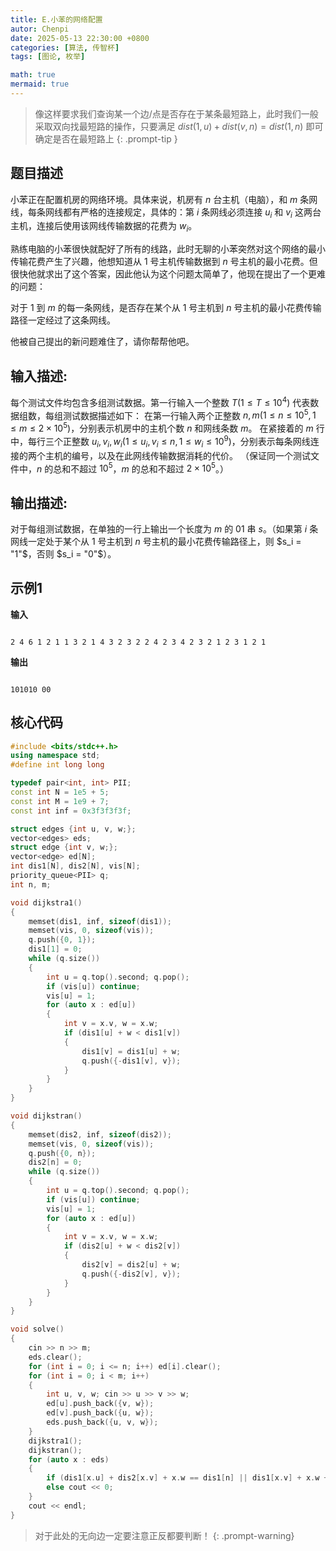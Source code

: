 ```yaml
---
title: E.小苯的网络配置
autor: Chenpi
date: 2025-05-13 22:30:00 +0800
categories: [算法, 传智杯]
tags: [图论, 枚举]

math: true
mermaid: true
---
```


> 像这样要求我们查询某一个边/点是否存在于某条最短路上，此时我们一般采取双向找最短路的操作，只要满足 $dist(1,u)+dist(v,n)=dist(1,n)$ 即可确定是否在最短路上
{: .prompt-tip }
## 题目描述

小苯正在配置机房的网络环境。具体来说，机房有 $n$ 台主机（电脑），和 $m$ 条网线，每条网线都有严格的连接规定，具体的：第 $i$ 条网线必须连接 $u_i$ 和 $v_i$ 这两台主机，连接后使用该网线传输数据的花费为 $w_i$。

熟练电脑的小苯很快就配好了所有的线路，此时无聊的小苯突然对这个网络的最小传输花费产生了兴趣，他想知道从 1 号主机传输数据到 $n$ 号主机的最小花费。但很快他就求出了这个答案，因此他认为这个问题太简单了，他现在提出了一个更难的问题：

对于 1 到 $m$ 的每一条网线，是否存在某个从 1 号主机到 $n$ 号主机的最小花费传输路径一定经过了这条网线。

他被自己提出的新问题难住了，请你帮帮他吧。

## 输入描述:

每个测试文件均包含多组测试数据。第一行输入一个整数 $T(1 \le T \le 10^4)$ 代表数据组数，每组测试数据描述如下：
在第一行输入两个正整数 $n, m (1 \le n \le 10^5, 1 \le m \le 2 \times 10^5)$，分别表示机房中的主机个数 $n$ 和网线条数 $m$。
在紧接着的 $m$ 行中，每行三个正整数 $u_i, v_i, w_i (1 \le u_i, v_i \le n, 1 \le w_i \le 10^9)$，分别表示每条网线连接的两个主机的编号，以及在此网线传输数据消耗的代价。
（保证同一个测试文件中，$n$ 的总和不超过 $10^5$，$m$ 的总和不超过 $2 \times 10^5$。）

## 输出描述:

对于每组测试数据，在单独的一行上输出一个长度为 $m$ 的 $01$ 串 $s$。（如果第 $i$ 条网线一定处于某个从 1 号主机到 $n$ 号主机的最小花费传输路径上，则 $s_i = "1"$，否则 $s_i = "0"$）。

## 示例1

**输入**
```

2 4 6 1 2 1 1 3 2 1 4 3 2 3 2 2 4 2 3 4 2 3 2 1 2 3 1 2 1

```

**输出**
```

101010 00

```

## 核心代码

```c++
#include <bits/stdc++.h>
using namespace std;
#define int long long

typedef pair<int, int> PII;
const int N = 1e5 + 5;
const int M = 1e9 + 7;
const int inf = 0x3f3f3f3f;

struct edges {int u, v, w;};
vector<edges> eds;
struct edge {int v, w;};
vector<edge> ed[N];
int dis1[N], dis2[N], vis[N];
priority_queue<PII> q;
int n, m;

void dijkstra1()
{
    memset(dis1, inf, sizeof(dis1));
    memset(vis, 0, sizeof(vis));
    q.push({0, 1});
    dis1[1] = 0;
    while (q.size())
    {
        int u = q.top().second; q.pop();
        if (vis[u]) continue;
        vis[u] = 1;
        for (auto x : ed[u])
        {
            int v = x.v, w = x.w;
            if (dis1[u] + w < dis1[v])
            {
                dis1[v] = dis1[u] + w;
                q.push({-dis1[v], v});
            }
        }
    }
}

void dijkstran()
{
    memset(dis2, inf, sizeof(dis2));
    memset(vis, 0, sizeof(vis));
    q.push({0, n});
    dis2[n] = 0;
    while (q.size())
    {
        int u = q.top().second; q.pop();
        if (vis[u]) continue;
        vis[u] = 1;
        for (auto x : ed[u])
        {
            int v = x.v, w = x.w;
            if (dis2[u] + w < dis2[v])
            {
                dis2[v] = dis2[u] + w;
                q.push({-dis2[v], v});
            }
        }    
    }
}

void solve()
{
    cin >> n >> m;
    eds.clear();
    for (int i = 0; i <= n; i++) ed[i].clear();
    for (int i = 0; i < m; i++)
    {
        int u, v, w; cin >> u >> v >> w;
        ed[u].push_back({v, w});
        ed[v].push_back({u, w});
        eds.push_back({u, v, w});
    }
    dijkstra1();
    dijkstran();
    for (auto x : eds)
    {
        if (dis1[x.u] + dis2[x.v] + x.w == dis1[n] || dis1[x.v] + x.w + dis2[x.u] == dis1[n]) cout << 1; 
        else cout << 0;
    }
    cout << endl;
}
```
> 对于此处的无向边一定要注意正反都要判断！
{: .prompt-warning}

